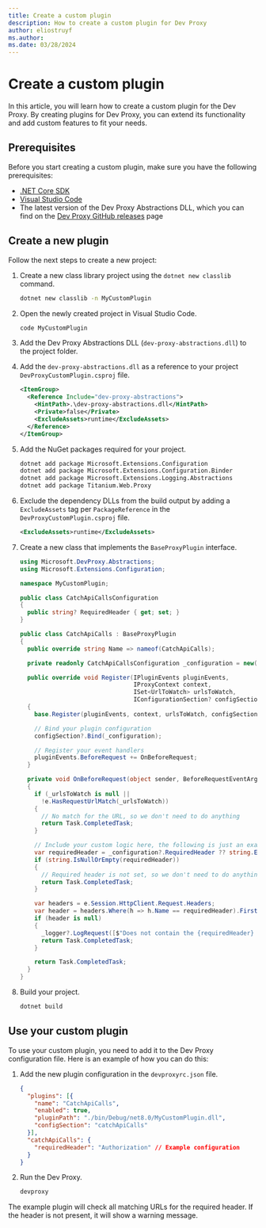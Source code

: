 ```yaml
---
title: Create a custom plugin
description: How to create a custom plugin for Dev Proxy
author: eliostruyf
ms.author: 
ms.date: 03/28/2024
---
```


# Create a custom plugin

In this article, you will learn how to create a custom plugin for the Dev Proxy. By creating plugins for Dev Proxy, you can extend its functionality and add custom features to fit your needs.

## Prerequisites

Before you start creating a custom plugin, make sure you have the following prerequisites:

- [.NET Core SDK](https://dotnet.microsoft.com/download)
- [Visual Studio Code](https://code.visualstudio.com/)
- The latest version of the Dev Proxy Abstractions DLL, which you can find on the [Dev Proxy GitHub releases](https://github.com/microsoft/dev-proxy/releases) page

## Create a new plugin

Follow the next steps to create a new project:

1. Create a new class library project using the `dotnet new classlib` command.

    ```bash
    dotnet new classlib -n MyCustomPlugin
    ```

1. Open the newly created project in Visual Studio Code.

    ```bash
    code MyCustomPlugin
    ```

1. Add the Dev Proxy Abstractions DLL (`dev-proxy-abstractions.dll`) to the project folder.
1. Add the `dev-proxy-abstractions.dll` as a reference to your project `DevProxyCustomPlugin.csproj` file.

    ```xml
    <ItemGroup>
      <Reference Include="dev-proxy-abstractions">
        <HintPath>.\dev-proxy-abstractions.dll</HintPath>
        <Private>false</Private>
        <ExcludeAssets>runtime</ExcludeAssets>
      </Reference>
    </ItemGroup>
    ```

1. Add the NuGet packages required for your project.

    ```bash
    dotnet add package Microsoft.Extensions.Configuration
    dotnet add package Microsoft.Extensions.Configuration.Binder
    dotnet add package Microsoft.Extensions.Logging.Abstractions
    dotnet add package Titanium.Web.Proxy
    ```

1. Exclude the dependency DLLs from the build output by adding a `ExcludeAssets` tag per `PackageReference` in the `DevProxyCustomPlugin.csproj` file.

    ```xml
    <ExcludeAssets>runtime</ExcludeAssets>
    ```

1. Create a new class that implements the `BaseProxyPlugin` interface.

    ```csharp
    using Microsoft.DevProxy.Abstractions;
    using Microsoft.Extensions.Configuration;

    namespace MyCustomPlugin;

    public class CatchApiCallsConfiguration
    {
      public string? RequiredHeader { get; set; }
    }

    public class CatchApiCalls : BaseProxyPlugin
    {
      public override string Name => nameof(CatchApiCalls);

      private readonly CatchApiCallsConfiguration _configuration = new();

      public override void Register(IPluginEvents pluginEvents,
                                    IProxyContext context,
                                    ISet<UrlToWatch> urlsToWatch,
                                    IConfigurationSection? configSection = null)
      {
        base.Register(pluginEvents, context, urlsToWatch, configSection);

        // Bind your plugin configuration
        configSection?.Bind(_configuration);

        // Register your event handlers
        pluginEvents.BeforeRequest += OnBeforeRequest;
      }

      private void OnBeforeRequest(object sender, BeforeRequestEventArgs e)
      {
        if (_urlsToWatch is null ||
          !e.HasRequestUrlMatch(_urlsToWatch))
        {
          // No match for the URL, so we don't need to do anything
          return Task.CompletedTask;
        }

        // Include your custom logic here, the following is just an example
        var requiredHeader = _configuration?.RequiredHeader ?? string.Empty;
        if (string.IsNullOrEmpty(requiredHeader))
        {
          // Required header is not set, so we don't need to do anything
          return Task.CompletedTask;
        }

        var headers = e.Session.HttpClient.Request.Headers;
        var header = headers.Where(h => h.Name == requiredHeader).FirstOrDefault();
        if (header is null)
        {
          _logger?.LogRequest([$"Does not contain the {requiredHeader} header"], MessageType.Warning);
          return Task.CompletedTask;
        }

        return Task.CompletedTask;
      }
    }
    ```

1. Build your project.

    ```bash
    dotnet build
    ```

## Use your custom plugin

To use your custom plugin, you need to add it to the Dev Proxy configuration file. Here is an example of how you can do this:

1. Add the new plugin configuration in the `devproxyrc.json` file.

    ```json
    {
      "plugins": [{
        "name": "CatchApiCalls",
        "enabled": true,
        "pluginPath": "./bin/Debug/net8.0/MyCustomPlugin.dll",
        "configSection": "catchApiCalls"
      }],
      "catchApiCalls": {
        "requiredHeader": "Authorization" // Example configuration
      }
    }
    ```

1. Run the Dev Proxy.

    ```bash
    devproxy
    ```

The example plugin will check all matching URLs for the required header. If the header is not present, it will show a warning message.
